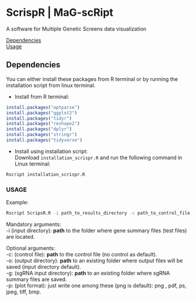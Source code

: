 # ScrispR | MaG-scRipt
A software for Multiple Genetic Screens data visualization

[Dependencies](#dependencies)<br/>
[Usage](#usage)<br/>

## Dependencies
You can either install these packages from R terminal or by running the installation script from linux terminal.<br/>

- Install from R terminal:<br/>
```r
install.packages("optparse")
install.packages("ggplot2")
install.packages("tidyr")
install.packages("reshape2")
install.packages("dplyr")
install.packages("stringr")
install.packages("tidyverse")
```
- Install using installation script:<br/>
Download `installation_scrispr.R` and run the following command in Linux terminal:
```bash
Rscript installation_scrispr.R
```



### USAGE

Example:
```bash
Rscript ScripsR.R -i path_to_results_directory -c path_to_control_file -p png -o path_to_output_directory -s path_to_sgRNA_input_directory
```

Mandatory arguments:<br/>
-i (input directory): **path** to the folder where gene summary files (test files) are located. <br/>

Optional arguments:<br/>
-c: (control file): **path** to the control file (no control as default). <br/>
-o: (output directory): **path** to an existing folder where output files will be saved (input directory default).<br/>
-g: (sgRNA input directory): **path** to an existing folder where sgRNA summary files are saved.<br/>
-p: (plot format): just write one among these (png is default): png , pdf, ps, jpeg, tiff, bmp.<br/>

